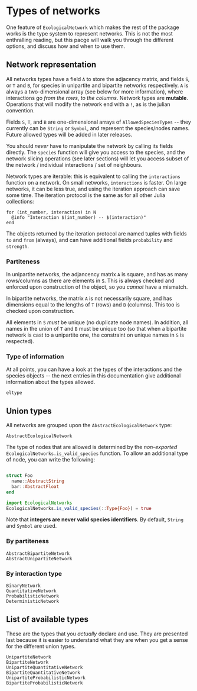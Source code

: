 # Types of networks

One feature of `EcologicalNetwork` which makes the rest of the package works is
the type system to represent networks. This is not the most enthralling reading,
but this pacge will walk you through the different options, and discuss how and
when to use them.

## Network representation

All networks types have a field `A` to store the adjacency matrix, and fields
`S`, or `T` and `B`, for species in unipartite and bipartite networks
respectively. `A` is always a two-dimensional array (see below for more
information), where interactions go *from the rows*, *to the columns*. Network
types are **mutable**. Operations that will modify the network end with a `!`,
as is the julian convention.

Fields `S`, `T`, and `B` are one-dimensional arrays of `AllowedSpeciesTypes` --
they currently can be `String` or `Symbol`, and represent the species/nodes
names. Future allowed types will be added in later releases.

You should *never* have to manipulate the network by calling its fields
directly. The `species` function will give you access to the species, and the
network slicing operations (see later sections) will let you access subset of
the network / individual interactions / set of neighbours.

Network types are iterable: this is equivalent to calling the `interactions`
function on a network. On small networks, `interactions` is faster. On large
networks, it can be less true, and using the iteration approach can save some
time. The iteration protocol is the same as for all other Julia collections:

~~~
for (int_number, interaction) in N
  @info "Interaction $(int_number) -- $(interaction)"
end
~~~

The objects returned by the iteration protocol are named tuples with fields `to`
and `from` (always), and can have additional fields `probability` and
`strength`.

### Partiteness

In unipartite networks, the adjancency matrix `A` is square, and has as many
rows/columns as there are elements in `S`. This is always checked and enforced
upon construction of the object, so you *cannot* have a mismatch.

In bipartite networks, the matrix `A` is not necessarily square, and has
dimensions equal to the lengths of `T` (rows) and `B` (columns). This too is
checked upon construction.

All elements in `S` *must* be unique (no duplicate node names). In addition, all
names in the union of `T` and `B` must be unique too (so that when a bipartite
network is cast to a unipartite one, the constraint on unique names in `S` is
respected).

### Type of information

At all points, you can have a look at the types of the interactions and the
species objects -- the next entries in this documentation give additional
information about the types allowed.

```@docs
eltype
```

## Union types

All networks are grouped upon the `AbstractEcologicalNetwork` type:

```@docs
AbstractEcologicalNetwork
```

The type of nodes that are allowed is determined by the *non-exported*
`EcologicalNetworks.is_valid_species` function. To allow an additional type of
node, you can write the following:

~~~ julia

struct Foo
  name::AbstractString
  bar::AbstractFloat
end

import EcologicalNetworks
EcologicalNetworks.is_valid_species(::Type{Foo}) = true
~~~

Note that **integers are never valid species identifiers**. By default, `String`
and `Symbol` are used.

### By partiteness

```@docs
AbstractBipartiteNetwork
AbstractUnipartiteNetwork
```

### By interaction type

```@docs
BinaryNetwork
QuantitativeNetwork
ProbabilisticNetwork
DeterministicNetwork
```


## List of available types

These are the types that you *actually* declare and use. They are presented last
because it is easier to understand what they are when you get a sense for the
different union types.

```@docs
UnipartiteNetwork
BipartiteNetwork
UnipartiteQuantitativeNetwork
BipartiteQuantitativeNetwork
UnipartiteProbabilisticNetwork
BipartiteProbabilisticNetwork
```
